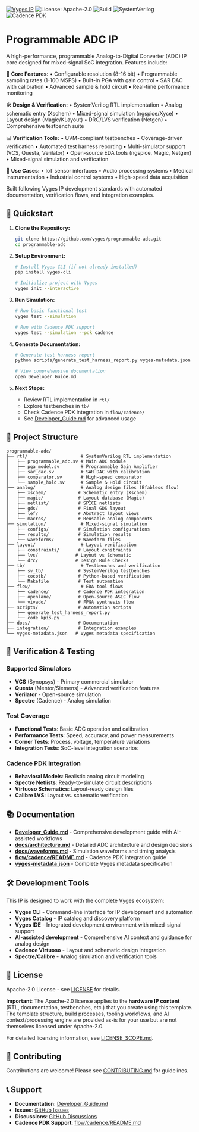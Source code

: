 [![Vyges IP](https://img.shields.io/badge/vyges-programmable--adc--ip-blue)](https://github.com/vyges/programmable-adc)
![License: Apache-2.0](https://img.shields.io/badge/License-Apache--2.0-blue.svg)
![Build](https://github.com/vyges/programmable-adc/actions/workflows/test.yml/badge.svg)
![SystemVerilog](https://img.shields.io/badge/SystemVerilog-2025-brightgreen)
![Cadence PDK](https://img.shields.io/badge/Cadence%20PDK-Supported-orange)

# Programmable ADC IP

A high-performance, programmable Analog-to-Digital Converter (ADC) IP core designed for mixed-signal SoC integration. Features include:

🔧 **Core Features:**
• Configurable resolution (8-16 bit)
• Programmable sampling rates (1-100 MSPS)
• Built-in PGA with gain control
• SAR DAC with calibration
• Advanced sample & hold circuit
• Real-time performance monitoring

🛠 **Design & Verification:**
• SystemVerilog RTL implementation
• Analog schematic entry (Xschem)
• Mixed-signal simulation (ngspice/Xyce)
• Layout design (Magic/KLayout)
• DRC/LVS verification (Netgen)
• Comprehensive testbench suite

📊 **Verification Tools:**
• UVM-compliant testbenches
• Coverage-driven verification
• Automated test harness reporting
• Multi-simulator support (VCS, Questa, Verilator)
• Open-source EDA tools (ngspice, Magic, Netgen)
• Mixed-signal simulation and verification

🎯 **Use Cases:**
• IoT sensor interfaces
• Audio processing systems
• Medical instrumentation
• Industrial control systems
• High-speed data acquisition

Built following Vyges IP development standards with automated documentation, verification flows, and integration examples.

## 🚀 Quickstart

1. **Clone the Repository:**
   ```bash
   git clone https://github.com/vyges/programmable-adc.git
   cd programmable-adc
   ```

2. **Setup Environment:**
   ```bash
   # Install Vyges CLI (if not already installed)
   pip install vyges-cli
   
   # Initialize project with Vyges
   vyges init --interactive
   ```

3. **Run Simulation:**
   ```bash
   # Run basic functional test
   vyges test --simulation
   
   # Run with Cadence PDK support
   vyges test --simulation --pdk cadence
   ```

4. **Generate Documentation:**
   ```bash
   # Generate test harness report
   python scripts/generate_test_harness_report.py vyges-metadata.json
   
   # View comprehensive documentation
   open Developer_Guide.md
   ```

5. **Next Steps:**
   - Review RTL implementation in `rtl/`
   - Explore testbenches in `tb/`
   - Check Cadence PDK integration in `flow/cadence/`
   - See [Developer_Guide.md](Developer_Guide.md) for advanced usage

## 🔧 Project Structure

```
programmable-adc/
├── rtl/                    # SystemVerilog RTL implementation
│   ├── programmable_adc.sv # Main ADC module
│   ├── pga_model.sv        # Programmable Gain Amplifier
│   ├── sar_dac.sv          # SAR DAC with calibration
│   ├── comparator.sv       # High-speed comparator
│   └── sample_hold.sv      # Sample & Hold circuit
├── analog/                 # Analog design files (Efabless flow)
│   ├── xschem/            # Schematic entry (Xschem)
│   ├── magic/             # Layout database (Magic)
│   ├── netlist/           # SPICE netlists
│   ├── gds/               # Final GDS layout
│   ├── lef/               # Abstract layout views
│   └── macros/            # Reusable analog components
├── simulation/             # Mixed-signal simulation
│   ├── configs/           # Simulation configurations
│   ├── results/           # Simulation results
│   └── waveforms/         # Waveform files
├── layout/                 # Layout verification
│   ├── constraints/       # Layout constraints
│   ├── lvs/              # Layout vs Schematic
│   └── drc/              # Design Rule Checks
├── tb/                     # Testbenches and verification
│   ├── sv_tb/             # SystemVerilog testbenches
│   ├── cocotb/            # Python-based verification
│   └── Makefile           # Test automation
├── flow/                   # EDA tool flows
│   ├── cadence/           # Cadence PDK integration
│   ├── openlane/          # Open-source ASIC flow
│   └── vivado/            # FPGA synthesis flow
├── scripts/               # Automation scripts
│   ├── generate_test_harness_report.py
│   └── code_kpis.py
├── docs/                  # Documentation
├── integration/           # Integration examples
└── vyges-metadata.json   # Vyges metadata specification
```

## 🧪 Verification & Testing

### Supported Simulators
- **VCS** (Synopsys) - Primary commercial simulator
- **Questa** (Mentor/Siemens) - Advanced verification features
- **Verilator** - Open-source simulation
- **Spectre** (Cadence) - Analog simulation

### Test Coverage
- **Functional Tests**: Basic ADC operation and calibration
- **Performance Tests**: Speed, accuracy, and power measurements
- **Corner Tests**: Process, voltage, temperature variations
- **Integration Tests**: SoC-level integration scenarios

### Cadence PDK Integration
- **Behavioral Models**: Realistic analog circuit modeling
- **Spectre Netlists**: Ready-to-simulate circuit descriptions
- **Virtuoso Schematics**: Layout-ready design files
- **Calibre LVS**: Layout vs. schematic verification

## 📚 Documentation

- **[Developer_Guide.md](Developer_Guide.md)** - Comprehensive development guide with AI-assisted workflows
- **[docs/architecture.md](docs/architecture.md)** - Detailed ADC architecture and design decisions
- **[docs/waveforms.md](docs/waveforms.md)** - Simulation waveforms and timing analysis
- **[flow/cadence/README.md](flow/cadence/README.md)** - Cadence PDK integration guide
- **[vyges-metadata.json](vyges-metadata.json)** - Complete Vyges metadata specification

## 🛠️ Development Tools

This IP is designed to work with the complete Vyges ecosystem:

- **Vyges CLI** - Command-line interface for IP development and automation
- **Vyges Catalog** - IP catalog and discovery platform
- **Vyges IDE** - Integrated development environment with mixed-signal support
- **AI-assisted development** - Comprehensive AI context and guidance for analog design
- **Cadence Virtuoso** - Layout and schematic design integration
- **Spectre/Calibre** - Analog simulation and verification tools

## 📄 License

Apache-2.0 License - see [LICENSE](LICENSE) for details.

**Important**: The Apache-2.0 license applies to the **hardware IP content** (RTL, documentation, testbenches, etc.) that you create using this template. The template structure, build processes, tooling workflows, and AI context/processing engine are provided as-is for your use but are not themselves licensed under Apache-2.0.

For detailed licensing information, see [LICENSE_SCOPE.md](LICENSE_SCOPE.md).

## 🤝 Contributing

Contributions are welcome! Please see [CONTRIBUTING.md](CONTRIBUTING.md) for guidelines.

## 📞 Support

- **Documentation**: [Developer_Guide.md](Developer_Guide.md)
- **Issues**: [GitHub Issues](https://github.com/vyges/programmable-adc/issues)
- **Discussions**: [GitHub Discussions](https://github.com/vyges/programmable-adc/discussions)
- **Cadence PDK Support**: [flow/cadence/README.md](flow/cadence/README.md)
